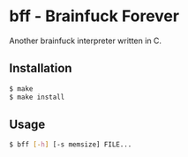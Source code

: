 # bff - Brainfuck Forever

Another brainfuck interpreter written in C.

## Installation

```bash
$ make
$ make install
```

## Usage

```bash
$ bff [-h] [-s memsize] FILE...
```

